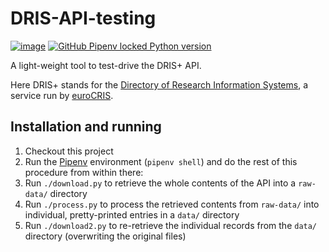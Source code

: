 # DRIS-API-testing 

[![image](https://img.shields.io/pypi/v/pipenv.svg)](../..)
[![GitHub Pipenv locked Python version](https://img.shields.io/github/pipenv/locked/python-version/jdvorak001/DRIS-API-testing)](../..)

A light-weight tool to test-drive the DRIS+ API.

Here DRIS+ stands for the [Directory of Research Information Systems](https://dspacecris.eurocris.org/cris/explore/dris), a service run by [euroCRIS](https://www.eurocris.org/).

## Installation and running

1. Checkout this project
2. Run the [Pipenv](https://pipenv.pypa.io/en/latest/) environment (``pipenv shell``) and do the rest of this procedure from within there:
3. Run ``./download.py`` to retrieve the whole contents of the API into a `raw-data/` directory
4. Run ``./process.py`` to process the retrieved contents from `raw-data/` into individual, pretty-printed entries in a `data/` directory
5. Run ``./download2.py`` to re-retrieve the individual records from the `data/` directory (overwriting the original files)
